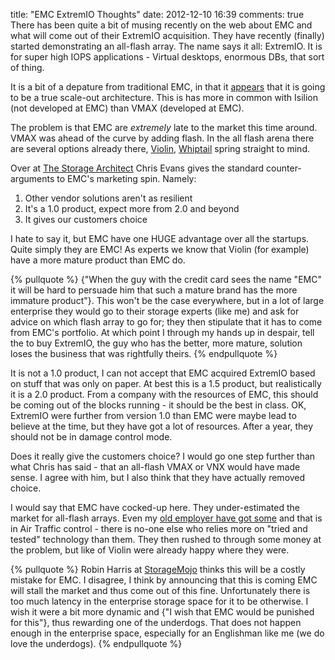 title: "EMC ExtremIO Thoughts"
date: 2012-12-10 16:39
comments: true
There has been quite a bit of musing recently on the web about EMC and what will come out of their ExtremIO acquisition. They have recently (finally) started demonstrating an all-flash array. The name says it all: ExtremIO. It is for super high IOPS applications - Virtual desktops, enormous DBs, that sort of thing.
<!-- more -->

It is a bit of a depature from traditional EMC, in that it [appears](https://storagenewsletter.com/news/systems/all-ssd-system-from-emc-xtremio-) that it is going to be a true scale-out architecture. This is has more in common with Isilion (not developed at EMC) than VMAX (developed at EMC).

The problem is that EMC are *extremely* late to the market this time around. VMAX was ahead of the curve by adding flash. In the all flash arena there are several options already there, [Violin](https://violin-memory.com), [Whiptail](https://whiptail.com/) spring straight to mind.

Over at [The Storage Architect](https://blog.thestoragearchitect.com/2012/12/10/xtremio-aka-project-x-wheres-the-innovation/) Chris Evans gives the standard counter-arguments to EMC's marketing spin. Namely:

1. Other vendor solutions aren't as resilient
2. It's a 1.0 product, expect more from 2.0 and beyond
3. It gives our customers choice

I hate to say it, but EMC have one HUGE advantage over all the startups. Quite simply they are EMC! As experts we know that Violin (for example) have a more mature product than EMC do.

{% pullquote %}
{"When the guy with the credit card sees the name "EMC" it will be hard to persuade him that such a mature brand has the more immature product"}. This won't be the case everywhere, but in a lot of large enterprise they would go to their storage experts (like me) and ask for advice on which flash array to go for; they then stipulate that it has to come from EMC's portfolio. At which point I through my hands up in despair, tell the to buy ExtremIO, the guy who has the better, more mature, solution loses the business that was rightfully theirs.
{% endpullquote %}

It is not a 1.0 product, I can not accept that EMC acquired ExtremIO based on stuff that was only on paper. At best this is a 1.5 product, but realistically it is a 2.0 product. From a company with the resources of EMC, this should be coming out of the blocks running - it should be the best in class. OK, ExtremIO were further from version 1.0 than EMC were maybe lead to believe at the time, but they have got a lot of resources. After a year, they should not be in damage control mode.

Does it really give the customers choice? I would go one step further than what Chris has said - that an all-flash VMAX or VNX would have made sense. I agree with him, but I also think that they have actually removed choice.

I would say that EMC have cocked-up here. They under-estimated the market for all-flash arrays. Even my [old employer have got some](https://www.violin-memory.com/news/press-releases/nats-selects-violin-memory-flash-storage-for-virtual-desktop-infrastructure/) and that is in Air Traffic control - there is no-one else who relies more on "tried and tested" technology than them. They then rushed to through some money at the problem, but like of Violin were already happy where they were.

{% pullquote %}
Robin Harris at [StorageMojo](https://storagemojo.com/2012/12/05/emcs-xtreme-embarrassment/) thinks this will be a costly mistake for EMC. I disagree, I think by announcing that this is coming EMC will stall the market and thus come out of this fine. Unfortunately there is too much latency in the enterprise storage space for it to be otherwise. I wish it were a bit more dynamic and {"I wish that EMC would be punished for this"}, thus rewarding one of the underdogs. That does not happen enough in the enterprise space, especially for an Englishman like me (we do love the underdogs).
{% endpullquote %}
